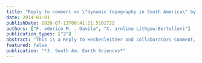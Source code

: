 ```yaml
---
title: "Reply to comment on \"dynamic topography in South America\" by Hechenleitnera, Fiore lli, Larrovere, Grellet-Tinnera, and Carignano"
date: 2014-01-01
publishDate: 2020-07-13T00:41:11.510172Z
authors: ["F. ederico M. . Davila", "C. arolina Lithgow-Bertelloni"]
publication_types: ["2"]
abstract: "This is a Reply to Hechenleitner and collaborators Comment, who proposed a Cretaceous age for the whole Llanos Formation (central Argentina, Sierras Pampeanas Province), based on neosauropod fossils, instead of Miocene as originally proposed by Ezpeleta et al. (2006) and Davila et al. (2007). However, red beds that underlay the thick paleosoils of the Llanos Formation provided nine detrital U-Pb Paleogene (62 Ma, earliest Cenozoic) ages on zircon grains (Astini et al., 2009; Ezpeleta 2009). On the base of this evidence, and other mammal remnant within the Sierras Pampeanas (where the Llanos Formation develops), we proposed this is a condensed unit with Mesozoic ages at the bottom and Mio-Pliocene (likely younger) to the top. (C) 2013 Elsevier Ltd. All rights reserved."
featured: false
publication: "*J. South Am. Earth Sciences*"
---
```


